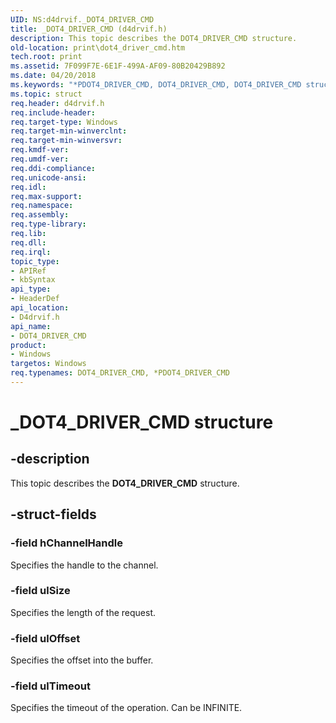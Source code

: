 ```yaml
---
UID: NS:d4drvif._DOT4_DRIVER_CMD
title: _DOT4_DRIVER_CMD (d4drvif.h)
description: This topic describes the DOT4_DRIVER_CMD structure.
old-location: print\dot4_driver_cmd.htm
tech.root: print
ms.assetid: 7F099F7E-6E1F-499A-AF09-80B20429B892
ms.date: 04/20/2018
ms.keywords: "*PDOT4_DRIVER_CMD, DOT4_DRIVER_CMD, DOT4_DRIVER_CMD structure [Print Devices], PDOT4_DRIVER_CMD, PDOT4_DRIVER_CMD structure pointer [Print Devices], _DOT4_DRIVER_CMD, d4drvif/DOT4_DRIVER_CMD, d4drvif/PDOT4_DRIVER_CMD, print.dot4_driver_cmd"
ms.topic: struct
req.header: d4drvif.h
req.include-header: 
req.target-type: Windows
req.target-min-winverclnt: 
req.target-min-winversvr: 
req.kmdf-ver: 
req.umdf-ver: 
req.ddi-compliance: 
req.unicode-ansi: 
req.idl: 
req.max-support: 
req.namespace: 
req.assembly: 
req.type-library: 
req.lib: 
req.dll: 
req.irql: 
topic_type:
- APIRef
- kbSyntax
api_type:
- HeaderDef
api_location:
- D4drvif.h
api_name:
- DOT4_DRIVER_CMD
product:
- Windows
targetos: Windows
req.typenames: DOT4_DRIVER_CMD, *PDOT4_DRIVER_CMD
---
```


# _DOT4_DRIVER_CMD structure


## -description


This topic describes the <b>DOT4_DRIVER_CMD</b> structure.


## -struct-fields




### -field hChannelHandle

Specifies the handle to the channel.


### -field ulSize

Specifies the length of the request.


### -field ulOffset

Specifies the offset into the  buffer.


### -field ulTimeout

Specifies the timeout of the operation. Can be INFINITE.

